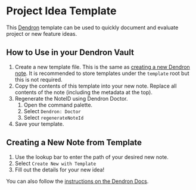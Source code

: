 # Project Idea Template
This [Dendron](https://www.dendron.so/) template can be used to quickly document and evaluate project or new feature ideas.

## How to Use in your Dendron Vault
1. Create a new template file.  This is the same as [creating a new Dendron note](https://wiki.dendron.so/notes/0e57f8d1-e501-49db-974c-01eb64c20c22/#creating-new-note).  It is recommended to store templates under the `template` root but this is not required.
1. Copy the contents of this template into your new note.  Replace all contents of the note (including the metadata at the top).
1. Regenerate the NoteID using Dendron Doctor.
    1. Open the command palette.
    1. Select `Dendron: Doctor`
    1. Select `regenerateNoteId`
1.  Save your template.

## Creating a New Note from Template
1. Use the lookup bar to enter the path of your desired new note.
1. Select `Create New with Template`
1. Fill out the details for your new idea!

You can also follow the [instructions on the Dendron Docs](https://wiki.dendron.so/notes/0e57f8d1-e501-49db-974c-01eb64c20c22/#creating-notes-with-template-applied).
